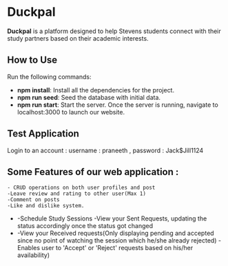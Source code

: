 # Duckpal

**Duckpal** is a platform designed to help Stevens students connect with their study partners based on their academic interests.

## How to Use
Run the following commands:
- **npm install**: Install all the dependencies for the project.
- **npm run seed**: Seed the database with initial data.
- **npm run start**: Start the server.
Once the server is running, navigate to localhost:3000 to launch our website.

## Test Application

Login to an account : username : praneeth , password  : Jack$Jill1124

Some Features of our web application :  
-
    - CRUD operations on both user profiles and post
    -Leave review and rating to other user(Max 1)
    -Comment on posts
    -Like and dislike system.
-
    -Schedule Study Sessions
    -View your Sent Requests, updating the status accordingly once the status got changed 
-
    -View your Received requests(Only displaying pending and accepted since no point of watching the session which he/she already rejected)
    -Enables user to 'Accept' or 'Reject' requests based on his/her availability)
